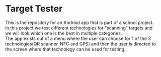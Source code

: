 # Target Tester
This is the repository for an Android app that is part of a school project.   
In this project we test different technologies for "scanning" targets and   
we will look which one is the best in multiple categories.   
The app exists out of a menu where the user can choose for 1 of the 3   
technologies(QR scanner, NFC and GPS) and then the user is directed to  
the screen where that technology can be used for testing.

